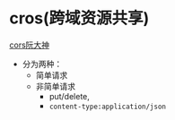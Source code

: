 # cros(跨域资源共享)
[cors阮大神](https://www.ruanyifeng.com/blog/2016/04/cors.html)
* 分为两种：
    * 简单请求
    * 非简单请求
        * put/delete,
        * `content-type:application/json`